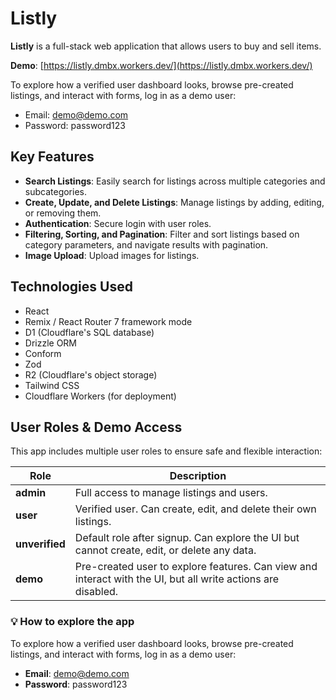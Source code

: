 # Listly

**Listly** is a full-stack web application that allows users to buy and sell items.

**Demo**: [https://listly.dmbx.workers.dev/](https://listly.dmbx.workers.dev/)

To explore how a verified user dashboard looks, browse pre-created listings, and interact with forms, log in as a demo user:
- Email: demo@demo.com
- Password: password123

## Key Features
- **Search Listings**: Easily search for listings across multiple categories and subcategories.
- **Create, Update, and Delete Listings**: Manage listings by adding, editing, or removing them.
- **Authentication**: Secure login with user roles.
- **Filtering, Sorting, and Pagination**: Filter and sort listings based on category parameters, and navigate results with pagination.
- **Image Upload**: Upload images for listings.

## Technologies Used
- React
- Remix / React Router 7 framework mode
- D1 (Cloudflare's SQL database)
- Drizzle ORM
- Conform
- Zod
- R2 (Cloudflare's object storage)
- Tailwind CSS
- Cloudflare Workers (for deployment)

## User Roles & Demo Access
This app includes multiple user roles to ensure safe and flexible interaction:

| Role        | Description                                                                 |
|-------------|-----------------------------------------------------------------------------|
| **admin**   | Full access to manage listings and users.                                  |
| **user**    | Verified user. Can create, edit, and delete their own listings.            |
| **unverified** | Default role after signup. Can explore the UI but cannot create, edit, or delete any data. |
| **demo**    | Pre-created user to explore features. Can view and interact with the UI, but all write actions are disabled. |

### 💡 How to explore the app
To explore how a verified user dashboard looks, browse pre-created listings, and interact with forms, log in as a demo user:
- **Email**: demo@demo.com
- **Password**: password123
